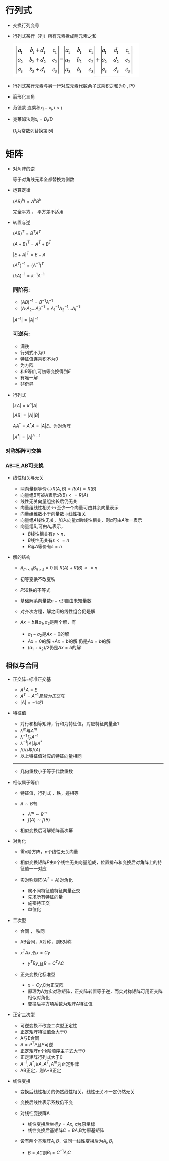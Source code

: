 # 行列式

- 交换行列变号
- 行列式某行（列）所有元素拆成两元素之和
        
    ![图 1](/images/8fa9d7b2f40c733c7b9b2dc9e0c317ca7607352ce5d5f0475841d3ad66c6655e.png)  

- 行列式某行元素与另一行对应元素代数余子式乘积之和为0 , P9
- 箭形化三角
- 范德蒙 连乘积$x_j-x_i,i<j$
- 克莱姆法则$x_i=D_i/D$
    
    $D_i$为常数列替换第i列


# 矩阵
- 对角阵的逆
  
  等于对角线元素全都替换为倒数

- 运算定律

    $(AB)^k!=A^kB^k$

    完全平方 ， 平方差不适用

- 转置与逆
  
    $(AB)^T = B^TA^T$

    $(A+B)^T=A^T + B^T$

    $|E+A|^T=E-A$

    $(A^T)^{-1}=(A^{-1})^T$

    $(kA)^{-1}=k^{-1}A^{-1}$

    ### 同阶有:
    - $(AB)^{-1}=B^{-1}A^{-1}$
    - $(A_1A_2...A_i)^{-1}=A_1^{-1}A_2^{-1}...A_i^{-1}$


    $|A^{-1}|=|A|^{-1}$

    ### 可逆有:
    - 满秩
    - 行列式不为0
    - 特征值连乘积不为0
    - 为方阵
    - 和$E$等价,可初等变换得到$E$
    - 有唯一解
    - 非奇异
    

- 行列式
  
    $|kA|=k^n|A|$

    $|AB|=|A||B|$

    $AA^*=A^*A=|A|E$。为对角阵

    $|A^*|=|A|^{n-1}$

### 对称矩阵可交换
### AB=E,AB可交换
- 线性相关与无关
  
  - 两向量组等价<->$R(A,B)=R(A)=R(B)$
  - 向量组$B$可被$A$表示:$R(B)<=R(A)$
  - 线性无关向量组接长后仍无关
  - 向量组线性相关<->至少一个向量可由其余向量表示
  - 向量组维数小于向量数->线性相关
  - 向量组$A$线性无关，加入向量$\alpha$后线性相关，则$\alpha$可由$A$唯一表示
   - 向量组$B_s$可由$A_n$表示，
     - $B$线性相关有$s>n$，
     - $B$线性无关有$s<=n$
     - $B$与$A$等价有$s=n$

- 解的结构
    
    - $A_{m\times n}B_{n\times s}=0$ 则 $R(A) + R(B) <=n$
    - 初等变换不改变秩
    - $P59$秩的不等式
    - 基础解系向量数$n-r$即自由未知量数
    - 对齐次方程，解之间的线性组合仍是解
    - $Ax=b$且$a_1,a_2$是两个解，有

        -  $a_1-a_2$是$Ax=0$的解
        -  $Ax=0$的解 $+Ax=b$的解 仍是$Ax=b$的解
        -  $(a_1+a_2)/2$仍是$Ax=b$的解


## 相似与合同

- 正交阵=标准正交基
  - $A^TA=E$
  - $A^T=A^{-1}且皆为正交阵$
  - $|A|=-1或1$

- 特征值

    - 对行和相等矩阵，行和为特征值，对应特征向量全1
    - $\lambda ^m$与$A^m$
    - $\lambda ^{-1}$与$A^{-1}$
    - $\lambda ^{-1}|A|$与$A^{*}$
    - $f(\lambda)$与$f(A)$
    - 以上特征值对应的特征向量相同
    ---
    - 几何重数小于等于代数重数

- 相似属于等价

    - 特征值，行列式 ，秩，迹相等
    - $A\sim B$有

      - $A^m \sim B^m$
      - $f(A) \sim f(B)$
    - 相似变换后可解矩阵高次幂
  
- 对角化

  - 需n阶方阵，n个线性无关向量 
  - 相似变换矩阵$P$由n个线性无关向量组成，位置排布和变换后对角阵上的特征值一一对应
  - 实对称矩阵($A^T=A$)对角化

    - 属不同特征值特征向量正交
    - 先求所有特征向量
    - 施密特正交
    - 单位化


- 二次型
  

  - 合同 ， 秩同
  - AB合同，A对称，则B对称
  - $x^TAx$,令$x=Cy$
    - $y^TBy$,且$B=C^TAC$    

  - 正交变换化标准型
    - $x=Cy$,C为正交阵
    - 原理为A为实对称矩阵，正交阵转置等于逆，而实对称矩阵可用正交阵相似对角化
    - 变换后平方项系数为矩阵A特征值
  

- 正定二次型

  - 可逆变换不改变二次型正定性
  - 正定矩阵特征值全大于0
  - A与E合同
  - $A=P^TP$且$P$可逆 
  - 正定矩阵n个k阶顺序主子式大于0
  - 正定矩阵行列式大于0
  - $A^{-1},A^*,kA,A^T,A^m$为正定矩阵
  - AB正定，则A+B正定 


- 线性变换
  - 变换后线性相关的仍然线性相关，线性无关不一定仍然无关
  - 变换后线性表示系数仍不变
  - 对线性变换阵A

    - 线性变换后坐标$y=Ax$,  x为原坐标
    - 线性变换后基矩阵$C=BA$,B为原基矩阵

  - 设有两个基矩阵$A,B$，做同一线性变换后为$A_i,B_i$ 

    - $B=AC$则$B_i=C^{-1}A_iC$




        
                
